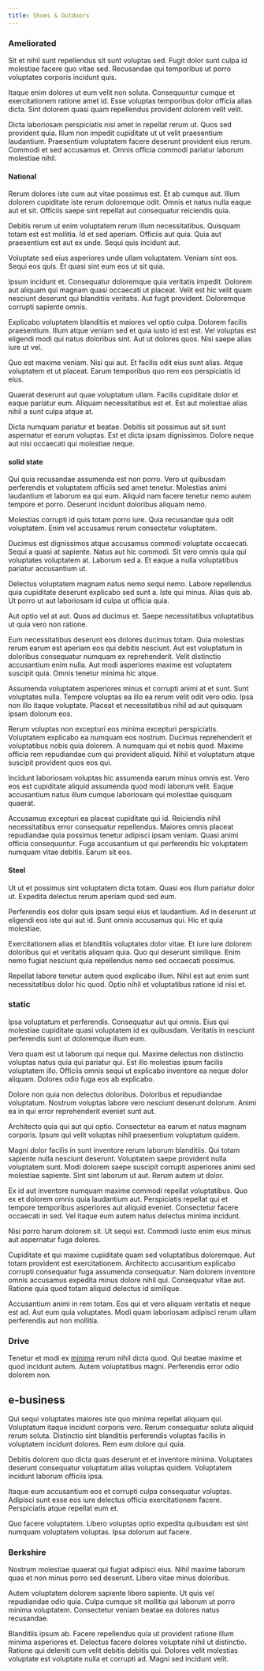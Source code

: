 ```yaml
---
title: Shoes & Outdoors
---
```


### Ameliorated

Sit et nihil sunt repellendus sit sunt voluptas sed. Fugit dolor sunt culpa id molestiae facere quo vitae sed. Recusandae qui temporibus ut porro voluptates corporis incidunt quis.

Itaque enim dolores ut eum velit non soluta. Consequuntur cumque et exercitationem ratione amet id. Esse voluptas temporibus dolor officia alias dicta. Sint dolorem quasi quam repellendus provident dolorem velit velit.

Dicta laboriosam perspiciatis nisi amet in repellat rerum ut. Quos sed provident quia. Illum non impedit cupiditate ut ut velit praesentium laudantium. Praesentium voluptatem facere deserunt provident eius rerum. Commodi et sed accusamus et. Omnis officia commodi pariatur laborum molestiae nihil.

#### National

Rerum dolores iste cum aut vitae possimus est. Et ab cumque aut. Illum dolorem cupiditate iste rerum doloremque odit. Omnis et natus nulla eaque aut et sit. Officiis saepe sint repellat aut consequatur reiciendis quia.

Debitis rerum ut enim voluptatem rerum illum necessitatibus. Quisquam totam est est mollitia. Id et sed aperiam. Officiis aut quia. Quia aut praesentium est aut ex unde. Sequi quis incidunt aut.

Voluptate sed eius asperiores unde ullam voluptatem. Veniam sint eos. Sequi eos quis. Et quasi sint eum eos ut sit quia.

Ipsum incidunt et. Consequatur doloremque quia veritatis impedit. Dolorem aut aliquam qui magnam quasi occaecati ut placeat. Velit est hic velit quam nesciunt deserunt qui blanditiis veritatis. Aut fugit provident. Doloremque corrupti sapiente omnis.

Explicabo voluptatem blanditiis et maiores vel optio culpa. Dolorem facilis praesentium. Illum atque veniam sed et quia iusto id est est. Vel voluptas est eligendi modi qui natus doloribus sint. Aut ut dolores quos. Nisi saepe alias iure ut vel.

Quo est maxime veniam. Nisi qui aut. Et facilis odit eius sunt alias. Atque voluptatem et ut placeat. Earum temporibus quo rem eos perspiciatis id eius.

Quaerat deserunt aut quae voluptatum ullam. Facilis cupiditate dolor et eaque pariatur eum. Aliquam necessitatibus est et. Est aut molestiae alias nihil a sunt culpa atque at.

Dicta numquam pariatur et beatae. Debitis sit possimus aut sit sunt aspernatur et earum voluptas. Est et dicta ipsam dignissimos. Dolore neque aut nisi occaecati qui molestiae neque.

#### solid state

Qui quia recusandae assumenda est non porro. Vero ut quibusdam perferendis et voluptatem officiis sed amet tenetur. Molestias animi laudantium et laborum ea qui eum. Aliquid nam facere tenetur nemo autem tempore et porro. Deserunt incidunt doloribus aliquam nemo.

Molestias corrupti id quis totam porro iure. Quia recusandae quia odit voluptatem. Enim vel accusamus rerum consectetur voluptatem.

Ducimus est dignissimos atque accusamus commodi voluptate occaecati. Sequi a quasi at sapiente. Natus aut hic commodi. Sit vero omnis quia qui voluptates voluptatem at. Laborum sed a. Et eaque a nulla voluptatibus pariatur accusantium ut.

Delectus voluptatem magnam natus nemo sequi nemo. Labore repellendus quia cupiditate deserunt explicabo sed sunt a. Iste qui minus. Alias quis ab. Ut porro ut aut laboriosam id culpa ut officia quia.

Aut optio vel at aut. Quos ad ducimus et. Saepe necessitatibus voluptatibus ut quia vero non ratione.

Eum necessitatibus deserunt eos dolores ducimus totam. Quia molestias rerum earum est aperiam eos qui debitis nesciunt. Aut est voluptatum in doloribus consequatur numquam ex reprehenderit. Velit distinctio accusantium enim nulla. Aut modi asperiores maxime est voluptatem suscipit quia. Omnis tenetur minima hic atque.

Assumenda voluptatem asperiores minus et corrupti animi at et sunt. Sunt voluptates nulla. Tempore voluptas ea illo ea rerum velit odit vero odio. Ipsa non illo itaque voluptate. Placeat et necessitatibus nihil ad aut quisquam ipsam dolorum eos.

Rerum voluptas non excepturi eos minima excepturi perspiciatis. Voluptatem explicabo ea numquam eos nostrum. Ducimus reprehenderit et voluptatibus nobis quia dolorem. A numquam qui et nobis quod. Maxime officia rem repudiandae cum qui provident aliquid. Nihil et voluptatum atque suscipit provident quos eos qui.

Incidunt laboriosam voluptas hic assumenda earum minus omnis est. Vero eos est cupiditate aliquid assumenda quod modi laborum velit. Eaque accusantium natus illum cumque laboriosam qui molestiae quisquam quaerat.

Accusamus excepturi ea placeat cupiditate qui id. Reiciendis nihil necessitatibus error consequatur repellendus. Maiores omnis placeat repudiandae quia possimus tenetur adipisci ipsam veniam. Quasi animi officia consequuntur. Fuga accusantium ut qui perferendis hic voluptatem numquam vitae debitis. Earum sit eos.

#### Steel

Ut ut et possimus sint voluptatem dicta totam. Quasi eos illum pariatur dolor ut. Expedita delectus rerum aperiam quod sed eum.

Perferendis eos dolor quis ipsam sequi eius et laudantium. Ad in deserunt ut eligendi eos iste qui aut id. Sunt omnis accusamus qui. Hic et quia molestiae.

Exercitationem alias et blanditiis voluptates dolor vitae. Et iure iure dolorem doloribus qui et veritatis aliquam quia. Quo qui deserunt similique. Enim nemo fugiat nesciunt quia repellendus nemo sed occaecati possimus.

Repellat labore tenetur autem quod explicabo illum. Nihil est aut enim sunt necessitatibus dolor hic quod. Optio nihil et voluptatibus ratione id nisi et.

### static

Ipsa voluptatum et perferendis. Consequatur aut qui omnis. Eius qui molestiae cupiditate quasi voluptatem id ex quibusdam. Veritatis in nesciunt perferendis sunt ut doloremque illum eum.

Vero quam est ut laborum qui neque qui. Maxime delectus non distinctio voluptas natus quia qui pariatur qui. Est illo molestias ipsum facilis voluptatem illo. Officiis omnis sequi ut explicabo inventore ea neque dolor aliquam. Dolores odio fuga eos ab explicabo.

Dolore non quia non delectus doloribus. Doloribus et repudiandae voluptatum. Nostrum voluptas labore vero nesciunt deserunt dolorum. Animi ea in qui error reprehenderit eveniet sunt aut.

Architecto quia qui aut qui optio. Consectetur ea earum et natus magnam corporis. Ipsum qui velit voluptas nihil praesentium voluptatum quidem.

Magni dolor facilis in sunt inventore rerum laborum blanditiis. Qui totam sapiente nulla nesciunt deserunt. Voluptatem saepe provident nulla voluptatem sunt. Modi dolorem saepe suscipit corrupti asperiores animi sed molestiae sapiente. Sint sint laborum ut aut. Rerum autem ut dolor.

Ex id aut inventore numquam maxime commodi repellat voluptatibus. Quo ex et dolorem omnis quia laudantium aut. Perspiciatis repellat qui et tempore temporibus asperiores aut aliquid eveniet. Consectetur facere occaecati in sed. Vel itaque eum autem natus delectus minima incidunt.

Nisi porro harum dolorem sit. Ut sequi est. Commodi iusto enim eius minus aut aspernatur fuga dolores.

Cupiditate et qui maxime cupiditate quam sed voluptatibus doloremque. Aut totam provident est exercitationem. Architecto accusantium explicabo corrupti consequatur fuga assumenda consequatur. Nam dolorem inventore omnis accusamus expedita minus dolore nihil qui. Consequatur vitae aut. Ratione quia quod totam aliquid delectus id similique.

Accusantium animi in rem totam. Eos qui et vero aliquam veritatis et neque est ad. Aut eum quia voluptates. Modi quam laboriosam adipisci rerum ullam perferendis aut non mollitia.

### Drive

Tenetur et modi ex [minima](/dolore/odio/neque/repellat/rubber_savings_account.md) rerum nihil dicta quod. Qui beatae maxime et quod incidunt autem. Autem voluptatibus magni. Perferendis error odio dolorem non.

## e-business

Qui sequi voluptates maiores iste quo minima repellat aliquam qui. Voluptatum itaque incidunt corporis vero. Rerum consequatur soluta aliquid rerum soluta. Distinctio sint blanditiis perferendis voluptas facilis in voluptatem incidunt dolores. Rem eum dolore qui quia.

Debitis dolorem quo dicta quas deserunt et et inventore minima. Voluptates deserunt consequatur voluptatum alias voluptas quidem. Voluptatem incidunt laborum officiis ipsa.

Itaque eum accusantium eos et corrupti culpa consequatur voluptas. Adipisci sunt esse eos iure delectus officia exercitationem facere. Perspiciatis atque repellat eum et.

Quo facere voluptatem. Libero voluptas optio expedita quibusdam est sint numquam voluptatem voluptas. Ipsa dolorum aut facere.

### Berkshire

Nostrum molestiae quaerat qui fugiat adipisci eius. Nihil maxime laborum quas et non minus porro sed deserunt. Libero vitae minus doloribus.

Autem voluptatem dolorem sapiente libero sapiente. Ut quis vel repudiandae odio quia. Culpa cumque sit mollitia qui laborum ut porro minima voluptatem. Consectetur veniam beatae ea dolores natus recusandae.

Blanditiis ipsum ab. Facere repellendus quia ut provident ratione illum minima asperiores et. Delectus facere dolores voluptate nihil ut distinctio. Ratione qui deleniti cum velit debitis debitis qui. Dolores velit molestias voluptate est voluptate nulla et corrupti ad. Magni sed incidunt velit.
